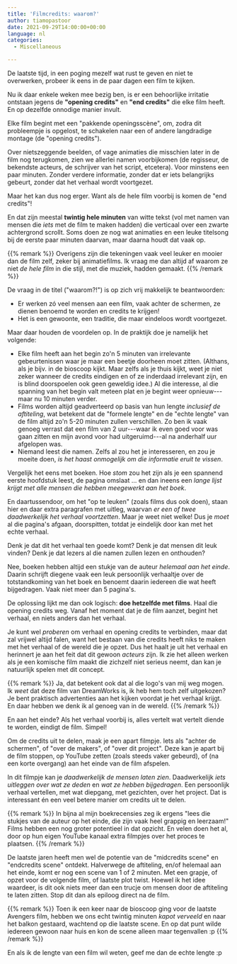 ```yaml
---
title: 'Filmcredits: waarom?'
author: tiamopastoor
date: 2021-09-29T14:00:00+00:00
language: nl
categories:
  - Miscellaneous

---
```

De laatste tijd, in een poging mezelf wat rust te geven en niet te overwerken, probeer ik eens in de paar dagen een film te kijken.

Nu ik daar enkele weken mee bezig ben, is er een behoorlijke irritatie ontstaan jegens de **"opening credits"** en **"end credits"** die elke film heeft. En op dezelfde onnodige manier invult.

Elke film begint met een "pakkende openingsscène", om, zodra dit probleempje is opgelost, te schakelen naar een of andere langdradige montage (de "opening credits").

Over nietszeggende beelden, of vage animaties die misschien later in de film nog terugkomen, zien we allerlei namen voorbijkomen (de regisseur, de bekendste acteurs, de schrijver van het script, etcetera). Voor minstens een paar minuten. Zonder verdere informatie, zonder dat er iets belangrijks gebeurt, zonder dat het verhaal wordt voortgezet.

Maar het kan dus nog erger. Want als de hele film voorbij is komen de "end credits"! 

En dat zijn meestal **twintig hele minuten** van witte tekst (vol met namen van mensen die _iets_ met de film te maken hadden) die verticaal over een zwarte achtergrond scrollt. Soms doen ze nog wat animaties en een leuke titelsong bij de eerste paar minuten daarvan, maar daarna houdt dat vaak op. 

{{% remark %}}
Overigens zijn die tekeningen vaak veel leuker en mooier dan de film zelf, zeker bij animatiefilms. Ik vraag me dan altijd af waarom ze niet _de hele film_ in die stijl, met die muziek, hadden gemaakt.
{{% /remark %}}

De vraag in de titel ("waarom?!") is op zich vrij makkelijk te beantwoorden:

  * Er werken zó veel mensen aan een film, vaak achter de schermen, ze dienen benoemd te worden en credits te krijgen!
  * Het is een gewoonte, een traditie, die maar eindeloos wordt voortgezet.

Maar daar houden de voordelen op. In de praktijk doe je namelijk het volgende:

  * Elke film heeft aan het begin zo'n 5 minuten van irrelevante gebeurtenissen waar je maar een beetje doorheen moet zitten. (Althans, als je bijv. in de bioscoop kijkt. Maar zelfs als je thuis kijkt, weet je niet zeker wanneer de credits eindigen en of ze inderdaad irrelevant zijn, en is blind doorspoelen ook geen geweldig idee.) Al die interesse, al die spanning van het begin valt meteen plat en je begint weer opnieuw---maar nu 10 minuten verder.
  * Films worden altijd geadverteerd op basis van hun lengte _inclusief de aftiteling_, wat betekent dat de "formele lengte" en de "echte lengte" van de film altijd zo'n 5-20 minuten zullen verschillen. Zo ben ik vaak genoeg verrast dat een film van 2 uur---waar ik even goed voor was gaan zitten en mijn avond voor had uitgeruimd---al na anderhalf uur afgelopen was. 
  * Niemand leest die namen. Zelfs al zou het je interesseren, en zou je moeite doen, _is het haast onmogelijk om die informatie eruit te vissen_.

Vergelijk het eens met boeken. Hoe _stom_ zou het zijn als je een spannend eerste hoofdstuk leest, de pagina omslaat ... en dan ineens een _lange lijst krijgt met alle mensen die hebben meegewerkt aan het boek_. 

En daartussendoor, om het "op te leuken" (zoals films dus ook doen), staan hier en daar extra paragrafen met uitleg, waarvan _er een of twee daadwerkelijk het verhaal voortzetten_. Maar je weet niet welke! Dus je _moet_ al die pagina's afgaan, doorspitten, totdat je eindelijk door kan met het echte verhaal.

Denk je dat dit het verhaal ten goede komt? Denk je dat mensen dit leuk vinden? Denk je dat lezers al die namen zullen lezen en onthouden?

Nee, boeken hebben altijd een stukje van de auteur _helemaal aan het einde_. Daarin schrijft diegene vaak een leuk persoonlijk verhaaltje over de totstandkoming van het boek en benoemt daarin iedereen die wat heeft bijgedragen. Vaak niet meer dan 5 pagina's.

De oplossing lijkt me dan ook logisch: **doe hetzelfde met films**. Haal die opening credits weg. Vanaf het moment dat je de film aanzet, begint het verhaal, en niets anders dan het verhaal. 

Je kunt wel _proberen_ om verhaal en opening credits te verbinden, maar dat zal vrijwel altijd falen, want het bestaan van die credits heeft niks te maken met het verhaal of de wereld die je opzet. Dus het haalt je uit het verhaal en herinnert je aan het feit dat dit gewoon _acteurs_ zijn. Ik zie het alleen werken als je een komische film maakt die zichzelf niet serieus neemt, dan kan je natuurlijk spelen met dit concept.

{{% remark %}}
Ja, dat betekent ook dat al die logo's van mij weg mogen. Ik _weet_ dat deze film van DreamWorks is, ik heb hem toch zelf uitgekozen? Je bent praktisch advertenties aan het kijken voordat je het verhaal krijgt. En daar hebben we denk ik al genoeg van in de wereld.
{{% /remark %}}

En aan het einde? Als het verhaal voorbij is, alles vertelt wat vertelt diende te worden, eindigt de film. Simpel!

Om de credits uit te delen, maak je een apart filmpje. Iets als "achter de schermen", of "over de makers", of "over dit project". Deze kan je apart bij de film stoppen, op YouTube zetten (zoals steeds vaker gebeurd), of (na een korte overgang) aan het einde van de film afspelen. 

In dit filmpje kan je _daadwerkelijk de mensen laten zien_. Daadwerkelijk _iets uitleggen over wat ze deden_ en _wat ze hebben bijgedragen_. Een persoonlijk verhaal vertellen, met wat diepgang, met gezichten, over het project. Dat is interessant én een veel betere manier om credits uit te delen. 

{{% remark %}}
In bijna al mijn boekrecensies zeg ik ergens "lees die stukjes van de auteur op het einde, die zijn vaak heel grappig en leerzaam!" Films hebben een nog groter potentieel in dat opzicht. En velen doen het al, door op hun eigen YouTube kanaal extra filmpjes over het proces te plaatsen.
{{% /remark %}}

De laatste jaren heeft men wel de potentie van de "midcredits scene" en "endcredits scene" ontdekt. Halverwege de aftiteling, en/of helemaal aan het einde, komt er nog een scene van 1 of 2 minuten. Met een grapje, of opzet voor de volgende film, of laatste plot twist. Hoewel ik het idee waardeer, is dit ook niets meer dan een trucje om mensen door de aftiteling te laten zitten. Stop dit dan als epiloog direct na de film.

{{% remark %}}
Toen ik een keer naar de bioscoop ging voor de laatste Avengers film, hebben we ons echt twintig minuten _kapot verveeld_ en naar het balkon gestaard, wachtend op die laatste scene. En op dat punt wilde iedereen gewoon naar huis en kon de scene alleen maar tegenvallen :p
{{% /remark %}}

En als ik de lengte van een film wil weten, geef me dan de echte lengte :p